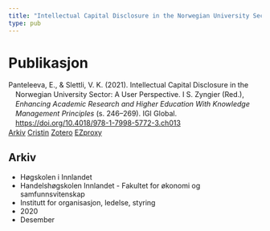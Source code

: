 ```yaml
---
title: "Intellectual Capital Disclosure in the Norwegian University Sector: A User Perspective"
type: pub
---
```

<h1>Publikasjon</h1>
<article id="csl-bib-container-R5HTWITB" class="csl-bib-container">
  <div class="csl-bib-body" style="line-height: 1.35; padding-left: 1em; text-indent:-1em;">
  <div class="csl-entry">Panteleeva, E., &amp; Slettli, V. K. (2021). Intellectual Capital Disclosure in the Norwegian University Sector: A User Perspective. I S. Zyngier (Red.), <i>Enhancing Academic Research and Higher Education With Knowledge Management Principles</i> (s. 246&#x2013;269). IGI Global. <a href="https://doi.org/10.4018/978-1-7998-5772-3.ch013">https://doi.org/10.4018/978-1-7998-5772-3.ch013</a></div>
</div>
  <div class="csl-bib-buttons">
    <a href="#taxonomy-article-R5HTWITB" class="csl-bib-button">Arkiv</a>
    <a href="https://app.cristin.no/results/show.jsf?id=1862542" alt="Cristin URL" class="csl-bib-button">Cristin</a>
    <a href="http://zotero.org/groups/5022929/items/R5HTWITB" alt="Zotero URL" class="csl-bib-button">Zotero</a>
    <a href="http://ezproxy.inn.no/login?url=https://doi.org/10.4018/978-1-7998-5772-3.ch013" class="csl-bib-button">EZproxy</a>
  </div>
  <div id="csl-bib-meta-container-R5HTWITB"></div>
</article>
<div id="csl-bib-meta-R5HTWITB" class="csl-bib-meta">
  <article id="taxonomy-article-R5HTWITB" class="taxonomy-article">
    <h1>Arkiv</h1>
    <ul>
      <li>Høgskolen i Innlandet</li>
      <li>Handelshøgskolen Innlandet - Fakultet for økonomi og samfunnsvitenskap</li>
      <li>Institutt for organisasjon, ledelse, styring</li>
      <li>2020</li>
      <li>Desember</li>
    </ul>
  </article>
</div>
